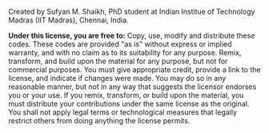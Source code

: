 Created by Sufyan M. Shaikh, PhD student at Indian Institue of Technology Madras (IIT Madras), Chennai, India.

**Under this license, you are free to:**
Copy, use, modify and distribute these codes.
These codes are provided "as is" without express or implied warranty,
and with no claim as to its suitability for any purpose.
Remix, transform, and build upon the material for any purpose, but not for commercial purposes.
You must give appropriate credit, provide a link to the license, and indicate if changes were made. 
You may do so in any reasonable manner, but not in any way that suggests the licensor endorses you or your use.
If you remix, transform, or build upon the material, you must distribute your contributions 
under the same license as the original.
You shall not apply legal terms or technological measures that legally restrict others from 
doing anything the license permits.